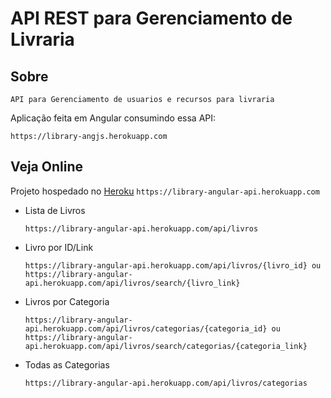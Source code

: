 # API REST para Gerenciamento de Livraria

## Sobre
  `API para Gerenciamento de usuarios e recursos para livraria`<br>
  <p>Aplicação feita em Angular consumindo essa API:
    
    https://library-angjs.herokuapp.com
   </p>
  
## Veja Online

Projeto hospedado no [Heroku](https://library-angular-api.herokuapp.com) `https://library-angular-api.herokuapp.com`
<ul>
  <li>Lista de Livros
    
    https://library-angular-api.herokuapp.com/api/livros
   </li>
  <li>Livro por ID/Link  
    
    https://library-angular-api.herokuapp.com/api/livros/{livro_id} ou https://library-angular-api.herokuapp.com/api/livros/search/{livro_link}  
  </li>
  <li>Livros por Categoria
  
    https://library-angular-api.herokuapp.com/api/livros/categorias/{categoria_id} ou https://library-angular-api.herokuapp.com/api/livros/search/categorias/{categoria_link}
  </li>
  <li>Todas as Categorias
    
    https://library-angular-api.herokuapp.com/api/livros/categorias
  </li>
 </ul>
